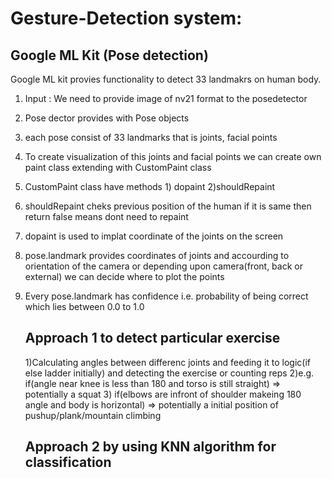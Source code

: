 # Gesture-Detection system:
## Google ML Kit (Pose detection)
Google ML kit provies functionality to detect 33 landmakrs on human body. 
1) Input : We need to provide image of nv21 format to the posedetector
2) Pose dector provides with Pose objects
3) each pose consist of 33 landmarks that is joints, facial points
4) To create visualization of this joints and facial points we can create own  paint  class extending with CustomPaint class
5) CustomPaint class have methods 1) dopaint 2)shouldRepaint
6) shouldRepaint cheks previous position of the human if it is same then return false means dont need to repaint
7) dopaint is used to implat coordinate of the joints on the screen
8) pose.landmark provides coordinates of joints and accourding to orientation of the camera or depending upon camera(front, back or external) we can decide where to plot the points
9) Every pose.landmark has confidence i.e. probability of being correct which lies between 0.0 to 1.0

   ## Approach 1 to detect particular exercise
   1)Calculating angles between differenc joints and feeding it to logic(if else ladder initially) and detecting the exercise or counting reps
   2)e.g. if(angle near knee is less than 180 and torso is still straight) => potentially a squat
   3) if(elbows are infront of shoulder makeing 180 angle and body is horizontal) => potentially a initial position of pushup/plank/mountain climbing
   ## Approach 2 by using KNN algorithm for classification


